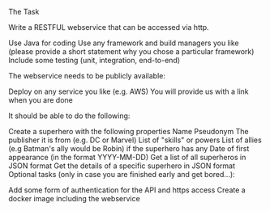 The Task

Write a RESTFUL webservice that can be accessed via http.

Use Java for coding
Use any framework and build managers you like (please provide a short statement why you chose a particular framework)
Include some testing (unit, integration, end-to-end)
 

The webservice needs to be publicly available:

Deploy on any service you like (e.g. AWS)
You will provide us with a link when you are done

It should be able to do the following:

Create a superhero with the following properties
Name
Pseudonym
The publisher it is from (e.g. DC or Marvel)
List of "skills" or powers
List of allies (e.g Batman's ally would be Robin) if the superhero has any
Date of first appearance (in the format YYYY-MM-DD)
Get a list of all superheros in JSON format
Get the details of a specific superhero in JSON format
Optional tasks (only in case you are finished early and get bored...):

Add some form of authentication for the API and https access
Create a docker image including the webservice
